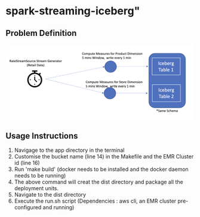 # spark-streaming-iceberg"

## Problem Definition

![events filtered](https://github.com/spraja08/spark-streaming-iceberg/blob/main/images/functional-overview.png)

## Usage Instructions

1) Navigage to the app directory in the terminal
2) Customise the bucket name (line 14) in the Makefile and the EMR Cluster id (line 16)
3) Run 'make build' (docker needs to be installed and the docker daemon needs to be running) 
4) The above command will creat the dist directory and package all the deployment units.
5) Navigate to the dist directory
6) Execute the run.sh script (Dependencies : aws cli, an EMR cluster pre-configured and running)